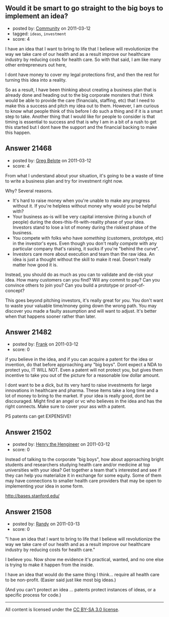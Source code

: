 ## Would it be smart to go straight to the big boys to implement an idea?

- posted by: [Community](https://stackexchange.com/users/-1/-1-community) on 2011-03-12
- tagged: `ideas`, `investment`
- score: 4

I have an idea that I want to bring to life that I believe will revolutionize the way we take care of our health and as a result improve our healthcare industry by reducing costs for health care. So with that said, I am like many other entrepreneurs out here, 

I dont have money to cover my legal protections first, 
and then the rest for turning this idea into a reality. 

So as a result, I have been thinking about creating a business plan that is already done and heading out to the big corporate monsters that I think would be able to provide the care (financials, staffing, etc) that I need to make this a success and pitch my idea out to them. However, I am curious to know what people think of this before I do such a thing and if it is a smart step to take. Another thing that I would like for people to consider is that timing is essential to success and that is why I am in a bit of a rush to get this started but I dont have the support and the financial backing to make this happen. 



## Answer 21468

- posted by: [Greg Belote](https://stackexchange.com/users/-1/837-greg-belote) on 2011-03-12
- score: 4

From what I understand about your situation, it's going to be a waste of time to write a business plan and try for investment right now.

Why? Several reasons.

 - It's hard to raise money when you're unable to make any progress without it. If you're helpless without money why would you be helpful with?
 - Your business as-is will be very capital intensive (hiring a bunch of people) during the does-this-fit-with-reality phase of your idea. Investors stand to lose a lot of money during the riskiest phase of the business.
 - You compete with folks who have *something* (customers, prototype, etc) in the investor's eyes. Even though you don't really *compete* with any particular company that's raising, it sucks if you're "behind the curve".
 - Investors care more about execution and team than the raw idea. An idea is just a thought without the skill to make it real. Doesn't really matter how good it is.

Instead, you should do as much as you can to validate and de-risk your idea. How many customers can you find? Will any commit to pay? Can you convince others to join you? Can you build a prototype or proof-of-concept?

This goes beyond pitching investors, it's really great for *you*. You don't want to waste your valuable time/money going down the wrong path. You may discover you made a faulty assumption and will want to adjust. It's better when that happens sooner rather than later.



## Answer 21482

- posted by: [Frank](https://stackexchange.com/users/-1/4858-frank) on 2011-03-12
- score: 0

if you believe in the idea, and if you can acquire a patent for the idea or invention, do that before approaching any "big boys".  Dont expect a NDA to protect you, IT WILL NOT.  Even a patent will not protect you, but gives them incentive to take you out of the picture for a reasonable low dollar amount. 

I dont want to be a dick, but its very hard to raise investments for large innovations in healthcare and pharma.  These items take a long time and a lot of money to bring to the market.  If your idea is really good, dont be discouraged.  Might find an angel or vc who believes in the idea and has the right connects.  Make sure to cover your ass with a patent. 

PS patents can get EXPENSIVE!


## Answer 21502

- posted by: [Henry the Hengineer](https://stackexchange.com/users/-1/1692-henry-the-hengineer) on 2011-03-12
- score: 0

Instead of talking to the corporate "big boys", how about approaching bright students and researchers studying health care and/or medicine at top universities with your idea? Get together a team that's interested and see if they can help you materialize it in exchange for some equity. Some of them may have connections to smaller health care providers that may be open to implementing your idea in some form.

http://bases.stanford.edu/


## Answer 21508

- posted by: [Randy](https://stackexchange.com/users/-1/8065-randy) on 2011-03-13
- score: 0

"I have an idea that I want to bring to life that I believe will revolutionize the way we take care of our health and as a result improve our healthcare industry by reducing costs for health care."

I believe you. Now show me evidence it's practical, wanted, and no one else is trying to make it happen from the inside.

I have an idea that would do the same thing I think... require all health care to be non-profit. (Easier said just like most big ideas.)


(And you can't protect an idea ... patents protect instances of ideas, or a specific process for code.)



---

All content is licensed under the [CC BY-SA 3.0 license](https://creativecommons.org/licenses/by-sa/3.0/).
